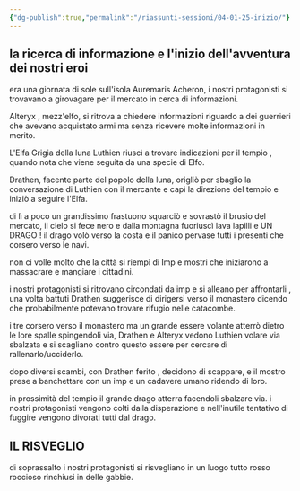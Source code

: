 ```yaml
---
{"dg-publish":true,"permalink":"/riassunti-sessioni/04-01-25-inizio/"}
---
```


## la ricerca di informazione e l'inizio dell'avventura dei nostri eroi

era una giornata di sole sull'isola Auremaris Acheron, i nostri protagonisti si trovavano a girovagare per il mercato in cerca di informazioni. 

Alteryx , mezz'elfo, si ritrova a chiedere informazioni riguardo a dei guerrieri che avevano acquistato armi ma senza ricevere molte informazioni in merito.

L'Elfa Grigia della luna Luthien riuscì a trovare indicazioni per il tempio , quando nota che viene seguita da una specie di Elfo.

Drathen, facente parte del popolo della luna, origliò per sbaglio la conversazione di Luthien con il mercante e capì la direzione del tempio e iniziò a seguire l'Elfa.

di lì a poco un grandissimo frastuono squarciò e sovrastò il brusio del mercato, il cielo si fece nero e dalla montagna fuoriuscì lava lapilli e UN DRAGO ! il drago volò verso la costa e il panico pervase tutti i presenti che corsero verso le navi.

non ci volle molto che la città si riempì di Imp e mostri che iniziarono a massacrare e  mangiare i cittadini.

i nostri protagonisti si ritrovano circondati da imp e si alleano per affrontarli , una volta battuti Drathen suggerisce di dirigersi verso il monastero dicendo che probabilmente potevano trovare rifugio nelle catacombe.

i tre corsero verso il monastero ma un grande essere volante atterrò dietro le lore spalle spingendoli via,  Drathen e Alteryx vedono Luthien volare via sbalzata e si scagliano contro questo essere per cercare di rallenarlo/ucciderlo.

dopo diversi scambi, con Drathen ferito , decidono di scappare, e il mostro prese a banchettare con un imp e un cadavere umano ridendo di loro.

in prossimità del tempio il grande drago atterra facendoli sbalzare via.
i nostri protagonisti vengono colti dalla disperazione e nell'inutile tentativo di fuggire  vengono divorati tutti dal drago.


## IL RISVEGLIO


di soprassalto i nostri protagonisti si risvegliano in un luogo tutto rosso roccioso rinchiusi in delle gabbie.